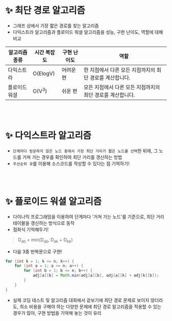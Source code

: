 # ✨ 최단 경로 알고리즘
- 그래프 상에서 가장 짧은 경로를 찾는 알고리즘
- 다익스트라 알고리즘과 플로이드 워셜 알고리즘을 성능, 구현 난이도, 역할에 대해 비교

| 알고리즘 종류 | 시간 복잡도 | 구현 난이도 | 역할 |
|-----------------|------------|-------------|------------------|
| 다익스트라 | O(ElogV) | 어려운 편 | 한 지점에서 다른 모든 지점까지의 최단 경로를 계산합니다. |
|플로이드 워셜 | O(V<sup>3</sup>) | 쉬운 편 | 모든 지점에서 다른 모든 지점까지의 최단 경로를 계산합니다. |

<br>
<br>

# ✨ 다익스트라 알고리즘
- ```단계마다 방문하지 않은 노드 중에서 가장 최단 거리가 짧은 노드를 선택```한 뒤에, 그 노드를 거쳐 가는 경우를 확인하여 최단 거리를 갱신하는 방법
- ```우선순위 큐```를 이용해 소스코드를 작성할 수 있다는 점 기억하기!

<br>
<br>

# ✨ 플로이드 워셜 알고리즘
- 다이나믹 프로그래밍을 이용하여 단계마다 '거쳐 가는 노드'를 기준으로, 최단 거리 테이블을 갱신하는 방식으로 동작
- 점화식 기억해두기!

> D<sub>ab</sub> = min(D<sub>ab</sub>, D<sub>ak</sub> + D<sub>kb</sub>)


- 다음 3중 반복문으로 구현!
```java
for (int k = 1; k <= n; k++) {
    for (int a = 1; a <= n; a++) {
        for (int b = 1; b <= n; b++) {
            adj[a][b] = Math.min(adj[a][b], adj[a][k] + adj[k][b]);
        }
    }
}
```

- 실제 코딩 테스트 및 알고리즘 대회에서 겉보기에 최단 경로 문제로 보이지 않더라도, 최소 비용을 구해야 하는 다양한 문제에 최단 경로 알고리즘을 적용할 수 있는 경우가 많아, 구현 방법을 기억해 놓는 것이 유리